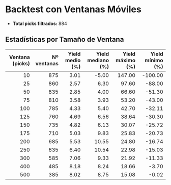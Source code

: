 # Backtest con Ventanas Móviles

- **Total picks filtrados:** 884

## Estadísticas por Tamaño de Ventana

| Ventana (picks) | Nº ventanas | Yield medio (%) | Yield mediano (%) | Yield máximo (%) | Yield mínimo (%) |
|---------------:|------------:|----------------:|------------------:|-----------------:|-----------------:|
|              10 |          875 |            3.01 |             -5.00 |          147.00 |         -100.00 |
|              25 |          860 |            2.57 |              6.30 |           97.60 |          -88.00 |
|              50 |          835 |            2.85 |              4.00 |           66.60 |          -51.30 |
|              75 |          810 |            3.58 |              3.93 |           53.20 |          -43.00 |
|             100 |          785 |            4.33 |              5.40 |           42.70 |          -32.11 |
|             125 |          760 |            4.69 |              6.56 |           38.64 |          -30.30 |
|             150 |          735 |            4.82 |              6.13 |           30.07 |          -25.72 |
|             175 |          710 |            5.03 |              9.83 |           25.83 |          -20.73 |
|             200 |          685 |            5.53 |             10.55 |           24.80 |          -16.74 |
|             250 |          635 |            6.40 |             10.54 |           22.98 |          -15.03 |
|             300 |          585 |            7.06 |              9.33 |           21.92 |          -11.33 |
|             400 |          485 |            8.18 |              8.24 |           18.66 |           -3.70 |
|             500 |          385 |            8.02 |              8.75 |           15.08 |           -0.02 |